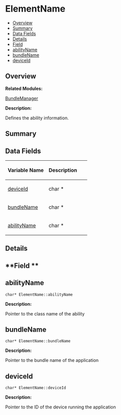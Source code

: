 # ElementName<a name="EN-US_TOPIC_0000001054718123"></a>

-   [Overview](#section1787351165631)
-   [Summary](#section1715050882165631)
-   [Data Fields](#pub-attribs)
-   [Details](#section431137398165631)
-   [Field](#section375384055165631)
-   [abilityName](#a22d29ceba2daf19f799164aa4a92e849)
-   [bundleName](#a5438d65fdb356f6ff52bffc452025f93)
-   [deviceId](#a41e1f2d783d827efe86272c607a8524f)

## **Overview**<a name="section1787351165631"></a>

**Related Modules:**

[BundleManager](bundlemanager.md)

**Description:**

Defines the ability information. 

## **Summary**<a name="section1715050882165631"></a>

## Data Fields<a name="pub-attribs"></a>

<a name="table1704379597165631"></a>
<table><thead align="left"><tr id="row1539358004165631"><th class="cellrowborder" valign="top" width="50%" id="mcps1.1.3.1.1"><p id="p1422779000165631"><a name="p1422779000165631"></a><a name="p1422779000165631"></a>Variable Name</p>
</th>
<th class="cellrowborder" valign="top" width="50%" id="mcps1.1.3.1.2"><p id="p1558041136165631"><a name="p1558041136165631"></a><a name="p1558041136165631"></a>Description</p>
</th>
</tr>
</thead>
<tbody><tr id="row4276797165631"><td class="cellrowborder" valign="top" width="50%" headers="mcps1.1.3.1.1 "><p id="p336523356165631"><a name="p336523356165631"></a><a name="p336523356165631"></a><a href="elementname.md#a41e1f2d783d827efe86272c607a8524f">deviceId</a></p>
</td>
<td class="cellrowborder" valign="top" width="50%" headers="mcps1.1.3.1.2 "><p id="p1801860565165631"><a name="p1801860565165631"></a><a name="p1801860565165631"></a>char * </p>
</td>
</tr>
<tr id="row914355628165631"><td class="cellrowborder" valign="top" width="50%" headers="mcps1.1.3.1.1 "><p id="p694521269165631"><a name="p694521269165631"></a><a name="p694521269165631"></a><a href="elementname.md#a5438d65fdb356f6ff52bffc452025f93">bundleName</a></p>
</td>
<td class="cellrowborder" valign="top" width="50%" headers="mcps1.1.3.1.2 "><p id="p1238283841165631"><a name="p1238283841165631"></a><a name="p1238283841165631"></a>char * </p>
</td>
</tr>
<tr id="row1513559392165631"><td class="cellrowborder" valign="top" width="50%" headers="mcps1.1.3.1.1 "><p id="p922146332165631"><a name="p922146332165631"></a><a name="p922146332165631"></a><a href="elementname.md#a22d29ceba2daf19f799164aa4a92e849">abilityName</a></p>
</td>
<td class="cellrowborder" valign="top" width="50%" headers="mcps1.1.3.1.2 "><p id="p256288401165631"><a name="p256288401165631"></a><a name="p256288401165631"></a>char * </p>
</td>
</tr>
</tbody>
</table>

## **Details**<a name="section431137398165631"></a>

## **Field **<a name="section375384055165631"></a>

## abilityName<a name="a22d29ceba2daf19f799164aa4a92e849"></a>

```
char* ElementName::abilityName
```

 **Description:**

Pointer to the class name of the ability 

## bundleName<a name="a5438d65fdb356f6ff52bffc452025f93"></a>

```
char* ElementName::bundleName
```

 **Description:**

Pointer to the bundle name of the application 

## deviceId<a name="a41e1f2d783d827efe86272c607a8524f"></a>

```
char* ElementName::deviceId
```

 **Description:**

Pointer to the ID of the device running the application 

